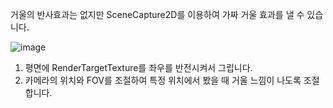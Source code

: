 거울의 반사효과는 없지만 SceneCapture2D를 이용하여 가짜 거울 효과를 낼 수 있습니다.

![image](https://github.com/kbmhansungb/kbmhansungb.github.io/assets/56149613/1e870033-408b-4e18-bd74-107a18af84a3)

1. 평면에 RenderTargetTexture를 좌우를 반전시켜서 그립니다.
2. 카메라의 위치와 FOV를 조절하여 특정 위치에서 봤을 때 거울 느낌이 나도록 조절합니다.
